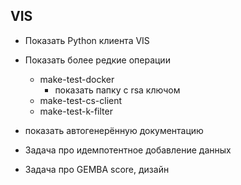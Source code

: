 VIS
---
- Показать Python клиента VIS
- Показать более редкие операции
  - make-test-docker
    - показать папку с rsa ключом
  - make-test-cs-client
  - make-test-k-filter
- показать автогенерённую документацию

- Задача про идемпотентное добавление данных
- Задача про GEMBA score, дизайн

